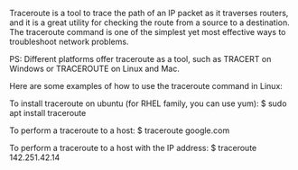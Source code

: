 Traceroute is a tool to trace the path of an IP packet as it traverses routers, and it is a great utility for checking the route from a source to a destination. The traceroute command is one of the simplest yet most effective ways to troubleshoot network problems.

PS: Different platforms offer traceroute as a tool, such as TRACERT on Windows or TRACEROUTE on Linux and Mac.

Here are some examples of how to use the traceroute command in Linux:

To install traceroute on ubuntu (for RHEL family, you can use yum):
$ sudo apt install traceroute

To perform a traceroute to a host:
$ traceroute google.com

To perform a traceroute to a host with the IP address:
$ traceroute 142.251.42.14

